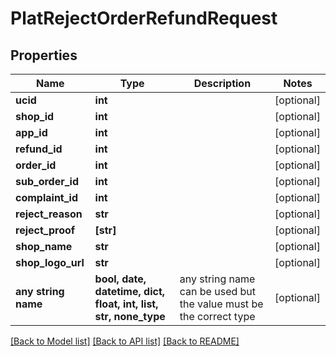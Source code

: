 # PlatRejectOrderRefundRequest


## Properties
Name | Type | Description | Notes
------------ | ------------- | ------------- | -------------
**ucid** | **int** |  | [optional] 
**shop_id** | **int** |  | [optional] 
**app_id** | **int** |  | [optional] 
**refund_id** | **int** |  | [optional] 
**order_id** | **int** |  | [optional] 
**sub_order_id** | **int** |  | [optional] 
**complaint_id** | **int** |  | [optional] 
**reject_reason** | **str** |  | [optional] 
**reject_proof** | **[str]** |  | [optional] 
**shop_name** | **str** |  | [optional] 
**shop_logo_url** | **str** |  | [optional] 
**any string name** | **bool, date, datetime, dict, float, int, list, str, none_type** | any string name can be used but the value must be the correct type | [optional]

[[Back to Model list]](../README.md#documentation-for-models) [[Back to API list]](../README.md#documentation-for-api-endpoints) [[Back to README]](../README.md)


